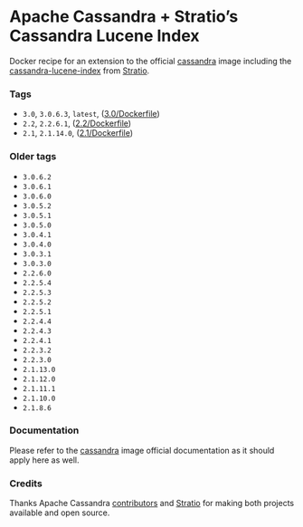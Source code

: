 Apache Cassandra + Stratio’s Cassandra Lucene Index
===================================================

Docker recipe for an extension to the official [cassandra](https://hub.docker.com/_/cassandra/) image including the [cassandra-lucene-index](https://github.com/Stratio/cassandra-lucene-index) from [Stratio](http://www.stratio.com).

### Tags

-	`3.0`, `3.0.6.3`, `latest`, ([3.0/Dockerfile](https://github.com/SharkCell/cassandra-stratio-lucene/blob/v3.0.x/Dockerfile)\)
-	`2.2`, `2.2.6.1`, ([2.2/Dockerfile](https://github.com/SharkCell/cassandra-stratio-lucene/blob/v2.2.x/Dockerfile)\)
-	`2.1`, `2.1.14.0`, ([2.1/Dockerfile](https://github.com/SharkCell/cassandra-stratio-lucene/blob/v2.1.x/Dockerfile)\)

### Older tags

-	`3.0.6.2`
-	`3.0.6.1`
-	`3.0.6.0`
-	`3.0.5.2`
-	`3.0.5.1`
-	`3.0.5.0`
-	`3.0.4.1`
-	`3.0.4.0`
-	`3.0.3.1`
-	`3.0.3.0`
-	`2.2.6.0`
-	`2.2.5.4`
-	`2.2.5.3`
-	`2.2.5.2`
-	`2.2.5.1`
-	`2.2.4.4`
-	`2.2.4.3`
-	`2.2.4.1`
-	`2.2.3.2`
-	`2.2.3.0`
-	`2.1.13.0`
-	`2.1.12.0`
-	`2.1.11.1`
-	`2.1.10.0`
-	`2.1.8.6`

### Documentation

Please refer to the [cassandra](https://hub.docker.com/_/cassandra/) image official documentation as it should apply here as well.

### Credits

Thanks Apache Cassandra [contributors](https://github.com/apache/cassandra/graphs/contributors) and [Stratio](http://www.stratio.com) for making both projects available and open source.
